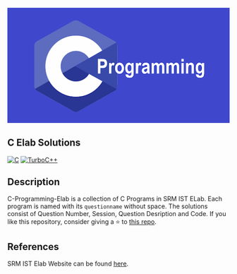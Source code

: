 

<p align="center"><a href="https://github.com/Abhijith14/C-Programming-Elab" target="_blank" rel="noopener noreferrer"><img src="https://github.com/Abhijith14/C-Programming-Elab/blob/main/readme_assets/logo.png" alt="re-frame logo"></a></p>

## C Elab Solutions

[![C](https://img.shields.io/badge/-%20Programming-97C93C?labelColor=283C67&logo=C&style=for-the-badge)](https://devdocs.io/c/)
[![TurboC++](https://img.shields.io/badge/Turbo%20C++-IDE-97C93C?labelColor=283C67&logo=TurboC++&style=for-the-badge)](https://developerinsider.co/download-turbo-c-for-windows-7-8-8-1-and-windows-10-32-64-bit-full-screen/)


## Description

C-Programming-Elab is a collection of C Programs in SRM IST ELab. Each program is named with its ```questionname``` without space. The solutions consist of Question Number, Session, Question Desription and Code. If you like this repository, consider giving a ⭐ to [this repo](https://github.com/Abhijith14/C-Programming-Elab).

## References 

SRM IST Elab Website can be found [here](https://care.srmist.edu.in).

